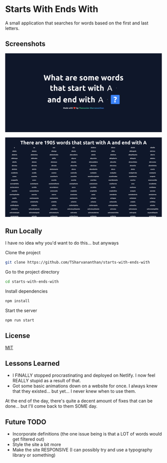 # Starts With Ends With

A small application that searches for words based on the first and last letters.


## Screenshots

![Home Page](screenshots/1.png)

![Search Results](screenshots/2.png)

## Run Locally

I have no idea why you'd want to do this... but anyways

Clone the project

```bash
git clone https://github.com/TSharvananthan/starts-with-ends-with
```

Go to the project directory

```bash
cd starts-with-ends-with
```

Install dependencies

```bash
npm install
```

Start the server

```bash
npm run start
```

## License

[MIT](https://choosealicense.com/licenses/mit/)


## Lessons Learned

- I FINALLY stopped procrastinating and deployed on Netlify. I now feel REALLY stupid as a result of that.
- Got some basic animations down on a website for once. I always knew that they existed... but yet... I never knew when to use them.

At the end of the day, there's quite a decent amount of fixes that can be done... but I'll come back to them SOME day.


## Future TODO

- Incorporate definitions (the one issue being is that a LOT of words would get filtered out)
- Style the site a bit more
- Make the site RESPONSIVE (I can possibly try and use a typography library or something)